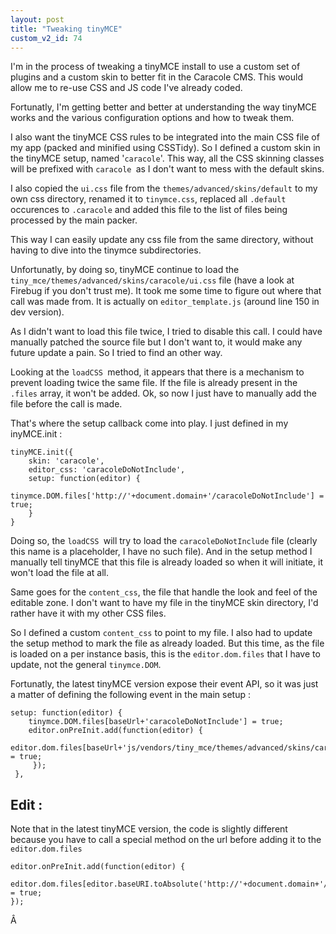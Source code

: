 ```yaml
---
layout: post
title: "Tweaking tinyMCE"
custom_v2_id: 74
---
```


I'm in the process of tweaking a tinyMCE install to use a custom set of
plugins and a custom skin to better fit in the Caracole CMS. This would allow
me to re-use CSS and JS code I've already coded.

Fortunatly, I'm getting better and better at understanding the way tinyMCE
works and the various configuration options and how to tweak them.

I also want the tinyMCE CSS rules to be integrated into the main CSS file of
my app (packed and minified using CSSTidy). So I defined a custom skin in the
tinyMCE setup, named '`caracole`'. This way, all the CSS skinning classes will
be prefixed with `caracole `as I don't want to mess with the default skins.

I also copied the `ui.css` file from the `themes/advanced/skins/default` to my
own css directory, renamed it to `tinymce.css`, replaced all `.default`
occurences to `.caracole` and added this file to the list of files being
processed by the main packer.

This way I can easily update any css file from the same directory, without
having to dive into the tinymce subdirectories.

Unfortunatly, by doing so, tinyMCE continue to load the
`tiny_mce/themes/advanced/skins/caracole/ui.css` file (have a look at Firebug
if you don't trust me). It took me some time to figure out where that call was
made from. It is actually on `editor_template.js` (around line 150 in dev
version).

As I didn't want to load this file twice, I tried to disable this call. I
could have manually patched the source file but I don't want to, it would make
any future update a pain. So I tried to find an other way.

Looking at the `loadCSS `method, it appears that there is a mechanism to
prevent loading twice the same file. If the file is already present in the
`.files` array, it won't be added. Ok, so now I just have to manually add the
file before the call is made.

That's where the setup callback come into play. I just defined in my
inyMCE.init :

    
    tinyMCE.init({  
    	skin: 'caracole',  
    	editor_css: 'caracoleDoNotInclude',  
    	setup: function(editor) {  
    		tinymce.DOM.files['http://'+document.domain+'/caracoleDoNotInclude'] = true;  
    	}  
    }

Doing so, the `loadCSS `will try to load the `caracoleDoNotInclude` file
(clearly this name is a placeholder, I have no such file). And in the setup
method I manually tell tinyMCE that this file is already loaded so when it
will initiate, it won't load the file at all.

Same goes for the `content_css`, the file that handle the look and feel of the
editable zone. I don't want to have my file in the tinyMCE skin directory, I'd
rather have it with my other CSS files.

So I defined a custom `content_css` to point to my file. I also had to update
the setup method to mark the file as already loaded. But this time, as the
file is loaded on a per instance basis, this is the `editor.dom.files` that I
have to update, not the general `tinymce.DOM`.

Fortunatly, the latest tinyMCE version expose their event API, so it was just
a matter of defining the following event in the main setup :

    
    setup: function(editor) {  
    	tinymce.DOM.files[baseUrl+'caracoleDoNotInclude'] = true;  
    	editor.onPreInit.add(function(editor) {  
    		editor.dom.files[baseUrl+'js/vendors/tiny_mce/themes/advanced/skins/caracole/content.css'] = true;  
    	 });  
     },

## Edit :

Note that in the latest tinyMCE version, the code is slightly different
because you have to call a special method on the url before adding it to the
`editor.dom.files`

    
    editor.onPreInit.add(function(editor) {  
    	editor.dom.files[editor.baseURI.toAbsolute('http://'+document.domain+'/js/vendors/tiny_mce/themes/advanced/skins/caracole/content.css')] = true;  
    });

Â

